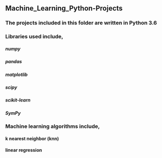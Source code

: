 ## Machine_Learning_Python-Projects

### The projects included in this folder are written in Python 3.6
### Libraries used include,
##### numpy
##### pandas
##### matplotlib
##### scipy
##### scikit-learn
##### SymPy 

### Machine learning algorithms include,
#### k nearest neighbor (knn)
#### linear regression

